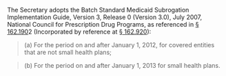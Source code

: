 The Secretary adopts the Batch Standard Medicaid Subrogation Implementation Guide, Version 3, Release 0 (Version 3.0), July 2007, National Council for Prescription Drug Programs, as referenced in [§ 162.190](/hipaa/regulations//)2 (Incorporated by reference at [§ 162.920](/hipaa/regulations/162-920-availability-specifications-rules/)):

> (a) For the period on and after January 1, 2012, for covered entities that are not small health plans;

> (b) For the period on and after January 1, 2013 for small health plans.
